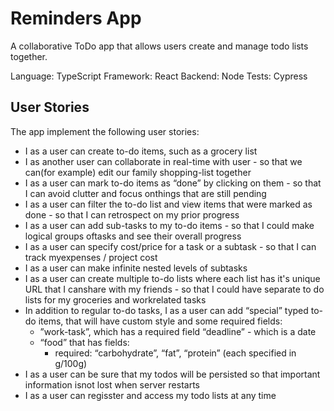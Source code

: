 # Reminders App
A collaborative ToDo app that allows users create and manage todo lists together.

Language: TypeScript
Framework: React
Backend: Node
Tests: Cypress

## User Stories
The app implement the following user stories:
- I as a user can create to-do items, such as a grocery list
- I as ​another user ​can collaborate in real-time with ​user ​- so that we can(for example) edit our family shopping-list together
- I as a user can mark to-do items as “done” by clicking on them - so that I can avoid clutter and focus onthings that are still pending
- I as a user can filter the to-do list and view items that were marked as done - so that I can retrospect on my prior progress
- I as a user can add sub-tasks to my to-do items - so that I could make logical groups oftasks and see their overall progress
- I as a user can specify cost/price for a task or a subtask - so that I can track myexpenses / project cost
- I as a user can make infinite nested levels of subtasks
- I as a user can create multiple to-do lists where each list has it's unique URL that I canshare with my friends - so that I could have separate to do lists for my groceries and workrelated tasks
- In addition to regular to-do tasks, I as a user can add “special” typed to-do items, that will have custom style and some required fields:
  - ”work-task”, which has a required field “deadline” - which is a date
  - “food” that has fields:
    - required: “carbohydrate”, “fat”, “protein” (each specified in g/100g)
- I as a user can be sure that my todos will be persisted so that important information isnot lost when server restarts
- I as a user can regisster and access my todo lists at any time

